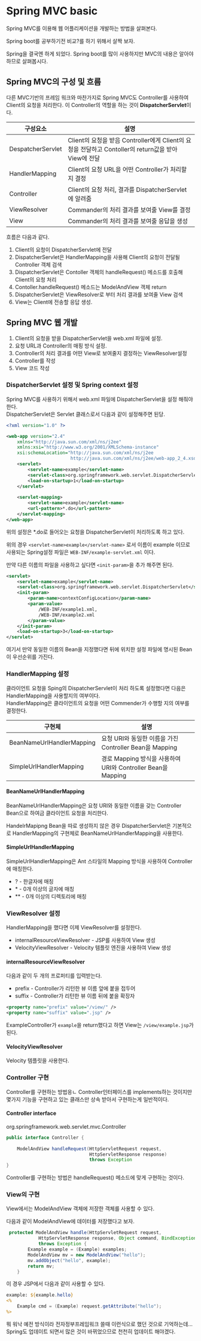 # Spring MVC basic


Spring MVC를 이용해 웹 어플리케이션을 개발하는 방법을 살펴본다.

Spring boot를 공부하기전 비교?를 하기 위해서 살짝 보자.

<!--more-->

Spring을 결국엔 하게 되었다. Spring boot를 많이 사용하지만 MVC의 내용은 알아야 하므로 살펴봅시다.

## Spring MVC의 구성 및 흐름

다른 MVC기반의 프레임 워크와 마찬가지로 Spring MVC도 Controller를 사용하여 Client의 요청을 처리한다. 이 Controller의 역할을 하는 것이 **DispatcherServlet**이다.

|  구성요소   |            설명          |
|-----------|-------------------------|
| DespatcherServlet | Client의 요청을 받음 Controller에게 Client의 요청을 전달하고 Contoller의 return값을 받아 View에 전달 |
| HandlerMapping | Client의 요청 URL을 어떤 Controller가 처리할지 결정 |
| Controller | Client의 요청 처리, 결과를 DispatcherServlet에 알려줌 | 
| ViewResolver | Commander의 처리 결과를 보여줄 View를 결정 |
| View | Commander의 처리 결과를 보여줄 응답을 생성 |

흐름은 다음과 같다.

1. Client의 요청이 DispatcherServlet에 전달 
2. DispatcherServlet은 HandlerMapping을 사용해 Client의 요청이 전달될 Controller 객체 검색
3. DispatcherServlet은 Contoller 객체의 handleRequest() 메소드를 호출해 Client의 요청 처리
4. Contoller.handleRequest() 메소드는 ModelAndView 객체 return
5. DispatcherServlet은 ViewResolver로 부터 처리 결과를 보여줄 View 검색
6. View는 Client에 전송할 응답 생성.

## Spring MVC 웹 개발

1. Client의 요청을 받을 DispatcherServlet을 web.xml 파일에 설정.
2. 요청 URL과 Controller의 매핑 방식 설정.
3. Controller의 처리 결과를 어떤 View로 보여줄지 결정하는 ViewResolver설정
4. Controller를 작성
5. View 코드 작성

### DispatcherServlet 설정 및 Spring context 설정

Spring MVC를 사용하기 위해서 web.xml 파일에 DispatcherServlet을 설정 해줘야한다.  
DispatcherServlet은 Servlet 클래스로서 다음과 같이 설정해주면 된당.

~~~xml
<?xml version="1.0" ?>

<web-app version="2.4"
    xmlns="http://java.sun.com/xml/ns/j2ee"
    xmlns:xsi="http://www.w3.org/2001/XMLSchema-instance"
    xsi:schemaLocation="http://java.sun.com/xml/ns/j2ee
                        http://java.sun.com/xml/ns/j2ee/web-app_2_4.xsd">
    <servlet>
        <servlet-name>example</servlet-name>
        <servlet-class>org.springframework.web.servlet.DispatcherServlet</servlet-class>
        <load-on-startup>1</load-on-startup>
    </servlet>
    
    <servlet-mapping>
        <servlet-name>example</servlet-name>
        <url-pattern>*.do</url-pattern>
    </servlet-mapping>
</web-app>
~~~

위의 설정은 *.do로 들어오는 요청을 DispatcherServlet이 처리하도록 하고 있다.

위의 경우 `<servlet-name>example</servlet-name>` 로서 이름이 example 이므로 사용되는 Spring설정 파일은 `WEB-INF/example-servlet.xml` 이다.

만약 다른 이름의 파일을 사용하고 싶다면 `<init-param>`을 추가 해주면 된다.

~~~xml
<servlet>
    <servlet-name>example</servlet-name>
    <servlet-class>org.springframework.web.servlet.DispatcherServlet</servlet-class>
    <init-param>
        <param-name>contextConfigLocation</param-name>
        <param-value>
            /WEB-INF/example1.xml,
            /WEB-INF/example2.xml
        </param-value>
    </init-param>
    <load-on-startup>3</load-on-startup>
</servlet>
~~~

여기서 만약 동일한 이름의 Bean을 지정했다면 뒤에 위치한 설정 파일에 명시된 Bean이 우선순위를 가진다.

### HandlerMapping 설정

클라이언트 요청을 Sping의 DispatcherServlet이 처리 하도록 설정했다면 다음은 HandlerMapping을 사용할지의 여부이다.  
HandlerMapping은 클라이언트의 요청을 어떤 Commender가 수행할 지의 여부를 결정한다.

|  구현체   |            설명          |
|-----------|-------------------------|
| BeanNameUrlHandlerMapping | 요청 URI와 동일한 이름을 가진 Controller Bean을 Mapping |
| SimpleUrlHandlerMapping | 경로 Mapping 방식을 사용하여 URI와 Controller Bean을 Mapping |

#### BeanNameUrlHandlerMapping

BeanNameUrlHandlerMapping은 요청 URI와 동일한 이름을 갖는 Controller Bean으로 하여금 클라이언트 요청을 처리한다.

HandelrMapipng Bean을 따로 생성하지 않은 경우 DispatcherServlet은 기본적으로 HandlerMapping의 구현체로 BeanNameUrlHandlerMapping을 사용한다.

#### SimpleUrlHandlerMapping

SimpleUrlHandlerMapping은 Ant 스타일의 Mapping 방식을 사용하여 Controller에 매칭한다.

* ? - 한글자에 매칭
* \* \- 0개 이상의 글자에 매칭
* \*\* \- 0개 이상의 디렉토리에 매칭

### ViewResolver 설정

HandlerMapping을 했다면 이제 ViewResolver를 설정한다.

* internalResourceViewResolver - JSP를 사용하여 View 생성
* VelocityViewResolver - Velocity 템플릿 엔진을 사용하여 View 생성

#### internalResourceViewResolver

다음과 같이 두 개의 프로퍼티를 입력받는다.
* prefix - Controller가 리턴한 뷰 이름 앞에 붙을 접두어
* suffix - Controller가 리턴한 뷰 이름 뒤에 붙을 확장자

~~~xml
<property name="prefix" value="/view/" />
<property name="suffix" value=".jsp" />
~~~

ExampleController가 `example`을 return했다고 하면 View는 `/view/example.jsp`가 된다.

#### VelocityViewResolver

Velocity 템플릿을 사용한다.

### Controller 구현

Controller를 구현하는 방법응ㄴ Controller인터페이스를 implements하는 것이지만 몇가지 기능을 구현하고 있는 클래스만 상속 받아서 구현하는게 일반적이다.

#### Controller interface

org.springframework.web.servlet.mvc.Controller

~~~java
public interface Controller {
    
    ModelAndView handleRequest(HttpServletRequest request,
                               HttpServletResponse response)
                               throws Exception
}
~~~

Controller를 구현하는 방법은 handleRequest() 메소드에 맞게 구현하는 것이다.



### View의 구현

View에서는 ModelAndView 객체에 저장한 객체를 사용할 수 있다.

다음과 같이 ModelAndView에 데이터를 저장했다고 보자.

~~~java
 protected ModelAndView handle(HttpServletRequest request,
            HttpServletResponse response, Object command, BindException errors)
            throws Exception {
        Example example = (Example) examples;
        ModelAndView mv = new ModelAndView("hello");
        mv.addObject("hello", example);
        return mv;
    }
~~~

이 경우 JSP에서 다음과 같이 사용할 수 있다.

~~~jsp
example: ${example.hello}
<%
    Example cmd = (Example) request.getAttribute("hello");
%>
~~~

뭐 워낙 예전 방식이라 전자정부프레임워크 쓸때 이런식으로 했던 것으로 기억하는데...  
Spring도 업데이트 되면서 많은 것이 바뀌었으므로 천천히 업데이트 해야겠다.
